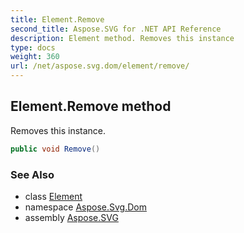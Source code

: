 ```yaml
---
title: Element.Remove
second_title: Aspose.SVG for .NET API Reference
description: Element method. Removes this instance
type: docs
weight: 360
url: /net/aspose.svg.dom/element/remove/
---
```

## Element.Remove method

Removes this instance.

```csharp
public void Remove()
```

### See Also

* class [Element](../)
* namespace [Aspose.Svg.Dom](../../element/)
* assembly [Aspose.SVG](../../../)
